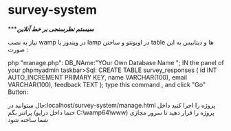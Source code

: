 # survey-system


 ************سیستم نظرسنجی بر خط آنلاین*********


 
نیاز به نصب wamp  در ویندوز یا  lamp  در اوبونتو و ساختن table  ها و دیتابیس به این صورت :





php "manage.php":
DB_NAme:"YOur Own Database Name ";
IN the panel of your phpmyadmin taskbar>Sql:
CREATE TABLE survey_responses (
    id INT AUTO_INCREMENT PRIMARY KEY,
    name VARCHAR(100),
    email VARCHAR(100),
    feedback TEXT
);
type this command , and click "Go" Button:






حال میتوانید در:localhost/survey-system/manage.html پروژه را اجرا کنید داخل پرانتز بگم (حتما داخل درایو C:\wamp64\www) پروژه را قرار دهید تا سرور مجازی شما ساخته شود 
